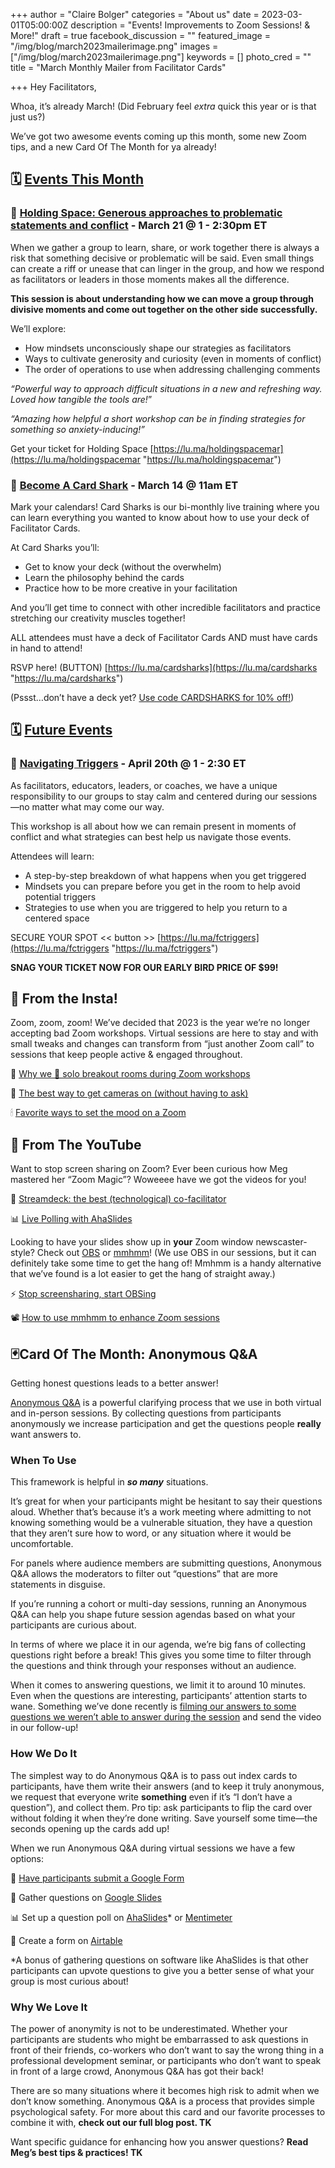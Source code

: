 +++
author = "Claire Bolger"
categories = "About us"
date = 2023-03-01T05:00:00Z
description = "Events! Improvements to Zoom Sessions! & More!"
draft = true
facebook_discussion = ""
featured_image = "/img/blog/march2023mailerimage.png"
images = ["/img/blog/march2023mailerimage.png"]
keywords = []
photo_cred = ""
title = "March Monthly Mailer from Facilitator Cards"

+++
Hey Facilitators,

Whoa, it’s already March! (Did February feel _extra_ quick this year or is that just us?)

We’ve got two awesome events coming up this month, some new Zoom tips, and a new Card Of The Month for ya already!

## 🗓 [Events This Month](https://lu.ma/facilitatorcardscal)

### 🤲 [Holding Space: Generous approaches to problematic statements and conflict](https://lu.ma/holdingspacemar) - March 21 @ 1 - 2:30pm ET

When we gather a group to learn, share, or work together there is always a risk that something decisive or problematic will be said. Even small things can create a riff or unease that can linger in the group, and how we respond as facilitators or leaders in those moments makes all the difference.

**This session is about understanding how we can move a group through divisive moments and come out together on the other side successfully.**

We’ll explore:

* How mindsets unconsciously shape our strategies as facilitators
* Ways to cultivate generosity and curiosity (even in moments of conflict)
* The order of operations to use when addressing challenging comments

_“Powerful way to approach difficult situations in a new and refreshing way. Loved how tangible the tools are!_”

_“Amazing how helpful a short workshop can be in finding strategies for something so anxiety-inducing!”_

Get your ticket for Holding Space [https://lu.ma/holdingspacemar](https://lu.ma/holdingspacemar "https://lu.ma/holdingspacemar")

### 🦈 [Become A Card Shark](https://lu.ma/cardsharks) - March 14 @ 11am ET

Mark your calendars! Card Sharks is our bi-monthly live training where you can learn everything you wanted to know about how to use your deck of Facilitator Cards.

At Card Sharks you’ll:

* Get to know your deck (without the overwhelm)
* Learn the philosophy behind the cards
* Practice how to be more creative in your facilitation

And you’ll get time to connect with other incredible facilitators and practice stretching our creativity muscles together!

ALL attendees must have a deck of Facilitator Cards AND must have cards in hand to attend!

RSVP here! (BUTTON) [https://lu.ma/cardsharks](https://lu.ma/cardsharks "https://lu.ma/cardsharks")

(Pssst…don’t have a deck yet? [Use code CARDSHARKS for 10% off!](https://shop.facilitator.cards/discount/CARDSHARK))

## 🗓 [Future Events](https://lu.ma/facilitatorcardscal)

### 🚨 [Navigating Triggers](https://lu.ma/fctriggers) - April 20th @ 1 - 2:30 ET

As facilitators, educators, leaders, or coaches, we have a unique responsibility to our groups to stay calm and centered during our sessions—no matter what may come our way.

This workshop is all about how we can remain present in moments of conflict and what strategies can best help us navigate those events.

Attendees will learn:

* A step-by-step breakdown of what happens when you get triggered
* Mindsets you can prepare before you get in the room to help avoid potential triggers
* Strategies to use when you are triggered to help you return to a centered space

SECURE YOUR SPOT << button >> [https://lu.ma/fctriggers](https://lu.ma/fctriggers "https://lu.ma/fctriggers")

**SNAG YOUR TICKET NOW FOR OUR EARLY BIRD PRICE OF $99!**

## **📸 From the Insta!**

Zoom, zoom, zoom! We’ve decided that 2023 is the year we’re no longer accepting bad Zoom workshops. Virtual sessions are here to stay and with small tweaks and changes can transform from “just another Zoom call” to sessions that keep people active & engaged throughout.

🎤 [Why we 💚 solo breakout rooms during Zoom workshops](https://www.instagram.com/p/Co7quRDOvjg/)

🫣 [The best way to get cameras on (without having to ask)](https://www.instagram.com/p/CV5TsMjrsc3/)

🕯 [Favorite ways to set the mood on a Zoom](https://www.instagram.com/p/ClRqoLLuEfx/)

## **🔴 From The YouTube**

Want to stop screen sharing on Zoom? Ever been curious how Meg mastered her “Zoom Magic”? Woweeee have we got the videos for you!

🙌 [Streamdeck: the best (technological) co-facilitator](https://youtu.be/_8uZ40_z2Dc)

📊 [Live Polling with AhaSlides](https://youtu.be/8P1GUnBa0-M)

Looking to have your slides show up in **your** Zoom window newscaster-style? Check out [OBS](https://obsproject.com/) or [mmhmm](https://www.mmhmm.app/home)! (We use OBS in our sessions, but it can definitely take some time to get the hang of! Mmhmm is a handy alternative that we’ve found is a lot easier to get the hang of straight away.)

⚡️ [Stop screensharing, start OBSing](https://youtu.be/c_Xf7fq4cwE)

📽 [How to use mmhmm to enhance Zoom sessions](https://youtu.be/Lx_eP-7fUNE)

## **🃏Card Of The Month: Anonymous Q&A**

Getting honest questions leads to a better answer!

[Anonymous Q&A](https://www.facilitator.cards/cards/anonymous-qa/) is a powerful clarifying process that we use in both virtual and in-person sessions. By collecting questions from participants anonymously we increase participation and get the questions people **really** want answers to.

### When To Use

This framework is helpful in **_so many_** situations.

It’s great for when your participants might be hesitant to say their questions aloud. Whether that’s because it’s a work meeting where admitting to not knowing something would be a vulnerable situation, they have a question that they aren’t sure how to word, or any situation where it would be uncomfortable.

For panels where audience members are submitting questions, Anonymous Q&A allows the moderators to filter out “questions” that are more statements in disguise.

If you’re running a cohort or multi-day sessions, running an Anonymous Q&A can help you shape future session agendas based on what your participants are curious about.

In terms of where we place it in our agenda, we’re big fans of collecting questions right before a break! This gives you some time to filter through the questions and think through your responses without an audience.

When it comes to answering questions, we limit it to around 10 minutes. Even when the questions are interesting, participants’ attention starts to wane. Something we’ve done recently is [filming our answers to some questions we weren’t able to answer during the session](https://youtu.be/_e3OfQ2DrcY) and send the video in our follow-up!

### How We Do It

The simplest way to do Anonymous Q&A is to pass out index cards to participants, have them write their answers (and to keep it truly anonymous, we request that everyone write **something** even if it’s “I don’t have a question”), and collect them. Pro tip: ask participants to flip the card over without folding it when they’re done writing. Save yourself some time—the seconds opening up the cards add up!

When we run Anonymous Q&A during virtual sessions we have a few options:

🧾 [Have participants submit a Google Form](https://virtual.facilitator.cards/anonymous-qa-on-zoom-using-google-forms-meg-bolger)

🛝 Gather questions on [Google Slides](https://support.google.com/docs/answer/6386827?hl=en&co=GENIE.Platform%3DDesktop)

📊 Set up a question poll on [AhaSlides](https://ahaslides.com/)* or [Mentimeter](https://www.mentimeter.com/blog/stand-out-get-ahead/how-to-create-open-ended-questions)

💨 Create a form on [Airtable](https://airtable.com/)

\*A bonus of gathering questions on software like AhaSlides is that other participants can upvote questions to give you a better sense of what your group is most curious about!

### Why We Love It

The power of anonymity is not to be underestimated. Whether your participants are students who might be embarrassed to ask questions in front of their friends, co-workers who don’t want to say the wrong thing in a professional development seminar, or participants who don’t want to speak in front of a large crowd, Anonymous Q&A has got their back!

There are so many situations where it becomes high risk to admit when we don’t know something. Anonymous Q&A is a process that provides simple psychological safety. For more about this card and our favorite processes to combine it with, **check out our full blog post. TK**

Want specific guidance for enhancing how you answer questions? **Read Meg’s best tips & practices! TK**